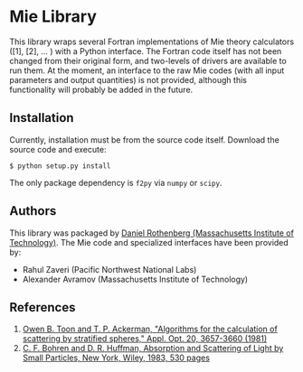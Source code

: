Mie Library
===========

This library wraps several Fortran implementations of Mie theory calculators ([1], [2], ... ) with a Python interface. The Fortran code itself has not been changed from their original form, and two-levels of drivers are available to run them. At the moment, an interface to the raw Mie codes (with all input parameters and output quantities) is not provided, although this functionality will probably be added in the future.

Installation
------------

Currently, installation must be from the source code itself. Download the source code and execute:

    $ python setup.py install

The only package dependency is ``f2py`` via ``numpy`` or ``scipy``.

Authors
-------

This library was packaged by [Daniel Rothenberg (Massachusetts Institute of Technology)](http://www.github.com/darothen). The Mie code and specialized interfaces have been provided by:

- Rahul Zaveri (Pacific Northwest National Labs)
- Alexander Avramov (Massachusetts Institute of Technology)

References
----------

1. [Owen B. Toon and T. P. Ackerman, "Algorithms for the calculation of scattering by stratified spheres," Appl. Opt. 20, 3657-3660 (1981)](http://dx.doi.org/10.1364/AO.20.003657)
2. [C. F. Bohren and D. R. Huffman, Absorption and Scattering of Light by Small Particles, New York, Wiley, 1983, 530 pages](http://onlinelibrary.wiley.com/book/10.1002/9783527618156)

